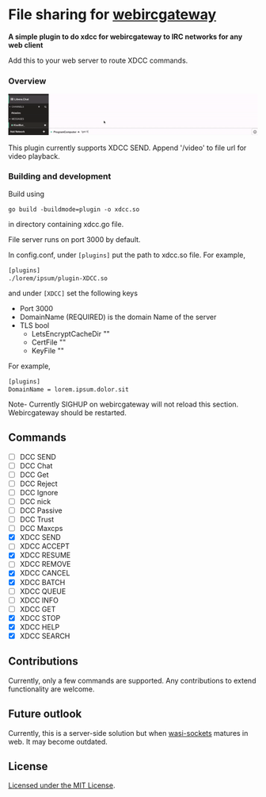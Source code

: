 # File sharing for [webircgateway](https://github.com/kiwiirc/webircgateway)
**A simple plugin to do xdcc for webircgateway to IRC networks for any web client**

Add this to your web server to route XDCC commands.

### Overview
![demo](./demo.gif)

This plugin currently supports XDCC SEND. Append '/video' to file url for video playback.


### Building and development

Build using
```console
go build -buildmode=plugin -o xdcc.so
```
in directory containing xdcc.go file.

File server runs on port 3000 by default.

In config.conf,
under ```[plugins]``` put the path to xdcc.so file.
For example,
```console
[plugins]
./lorem/ipsum/plugin-XDCC.so
```
and under ``[XDCC]`` set the following keys
- Port     3000
- DomainName (REQUIRED) is the domain Name of the server
- TLS bool
  - LetsEncryptCacheDir ""
  - CertFile ""
  - KeyFile ""

For example,
```console
[plugins]
DomainName = lorem.ipsum.dolor.sit
```

Note- Currently SIGHUP on webircgateway will not reload this section. Webircgateway should be restarted.
## Commands
- [ ] DCC SEND
- [ ] DCC Chat
- [ ] DCC Get
- [ ] DCC Reject
- [ ] DCC Ignore
- [ ] DCC nick
- [ ] DCC Passive
- [ ] DCC Trust
- [ ] DCC Maxcps 
- [x] XDCC SEND
- [ ] XDCC ACCEPT
- [x] XDCC RESUME
- [ ] XDCC REMOVE
- [x] XDCC CANCEL
- [x] XDCC BATCH
- [ ] XDCC QUEUE
- [ ] XDCC INFO
- [ ] XDCC GET
- [x] XDCC STOP
- [x] XDCC HELP
- [x] XDCC SEARCH
## Contributions
Currently, only a few commands are supported. Any contributions to extend functionality are welcome.
## Future outlook
Currently, this is a server-side solution but when [wasi-sockets](https://github.com/WebAssembly/wasi-sockets) matures in web. It may become outdated.
## License
[ Licensed under the MIT License](LICENSE).

